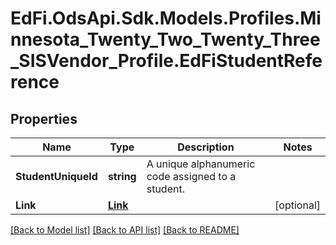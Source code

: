 # EdFi.OdsApi.Sdk.Models.Profiles.Minnesota_Twenty_Two_Twenty_Three_SISVendor_Profile.EdFiStudentReference
## Properties

Name | Type | Description | Notes
------------ | ------------- | ------------- | -------------
**StudentUniqueId** | **string** | A unique alphanumeric code assigned to a student. | 
**Link** | [**Link**](Link.md) |  | [optional] 

[[Back to Model list]](../README.md#documentation-for-models) [[Back to API list]](../README.md#documentation-for-api-endpoints) [[Back to README]](../README.md)

